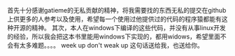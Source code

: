 首先十分感谢gatieme的无私贡献的精神，将我需要找的东西无私的提交在github上供更多的人参考以及使用，希望每一个使用过他提供过的代码的程序猿都能有这种开源的精神。
其次，本人在windows下编译的这些代码，并没有从事linux开发的经验，所以我会把这本书里能用windows下实现的，都用widows，希望里面不会有太多难题。。。。
week up don't weak up
这句话送给我，也送给你。